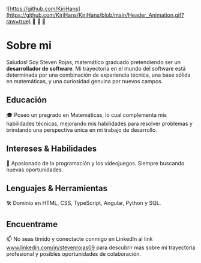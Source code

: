![https://github.com/KiriHans](https://github.com/KiriHans/KiriHans/blob/main/Header_Animation.gif?raw=true)
👋 👋 👋 

# Sobre mi
Saludos! Soy Steven Rojas, matemático graduado pretendiendo ser un **desarrollador de software**.
Mi trayectoria en el mundo del software está determinada por una combinación de experiencia técnica, una base sólida en matemáticas, y una curiosidad genuina por nuevos campos.

## Educación
🎓 Poseo un pregrado en Matemáticas, lo cual complementa mis habilidades técnicas, mejorando mis habilidades para resolver problemas y brindando una perspectiva única en mi trabajo de desarrollo.

## Intereses & Habilidades
🌱 Apasionado de la programación y los videojuegos. Siempre buscando nuevas oportunidades.

## Lenguajes & Herramientas
🛠️ Dominio en HTML, CSS, TypeScript, Angular, Python y SQL.

## Encuentrame
📫 No seas tímido y conectacte conmigo en LinkedIn al link www.linkedin.com/in/stevenrojas09 para descubrir más sobre mi trayectoria profesional y posibles oportunidades de colaboración. 



